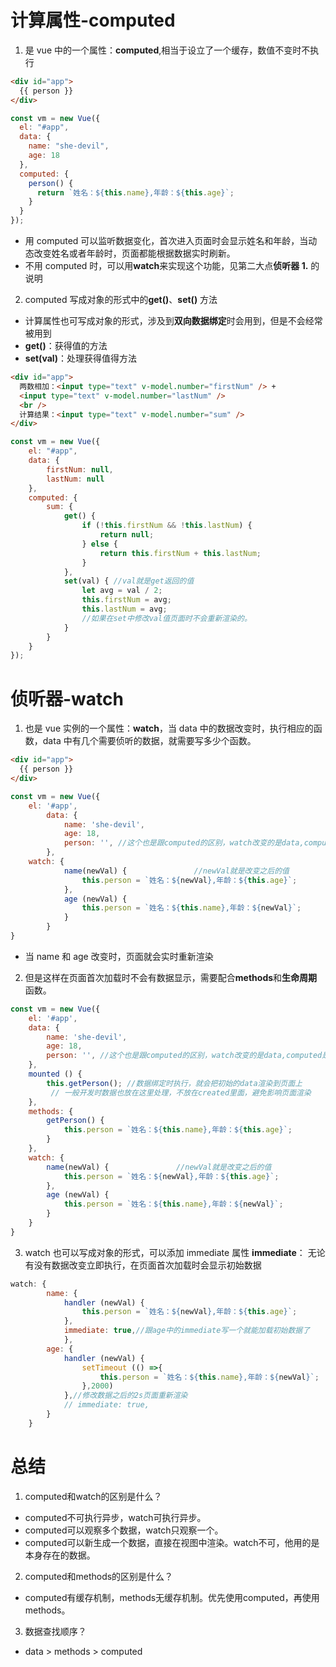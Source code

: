 # 计算属性-computed

1. 是 vue 中的一个属性：**computed**,相当于设立了一个缓存，数值不变时不执行

```html
<div id="app">
  {{ person }}
</div>
```

```javascript
const vm = new Vue({
  el: "#app",
  data: {
    name: "she-devil",
    age: 18
  },
  computed: {
    person() {
      return `姓名：${this.name},年龄：${this.age}`;
    }
  }
});
```

- 用 computed 可以监听数据变化，首次进入页面时会显示姓名和年龄，当动态改变姓名或者年龄时，页面都能根据数据实时刷新。
- 不用 computed 时，可以用**watch**来实现这个功能，见第二大点**侦听器 1.** 的说明

2. computed 写成对象的形式中的**get()**、**set()** 方法

- 计算属性也可写成对象的形式，涉及到**双向数据绑定**时会用到，但是不会经常被用到
- **get()**：获得值的方法
- **set(val)**：处理获得值得方法

```html
<div id="app">
  两数相加：<input type="text" v-model.number="firstNum" /> +
  <input type="text" v-model.number="lastNum" />
  <br />
  计算结果：<input type="text" v-model.number="sum" />
</div>
```

```javascript
const vm = new Vue({
    el: "#app",
    data: {
        firstNum: null,
        lastNum: null
    },
    computed: {
        sum: {
            get() {
                if (!this.firstNum && !this.lastNum) {
                    return null;
                } else {
                    return this.firstNum + this.lastNum;
                }
            },
            set(val) { //val就是get返回的值
                let avg = val / 2;
                this.firstNum = avg;
                this.lastNum = avg;
                //如果在set中修改val值页面时不会重新渲染的。
            }
        }
    }
});
```

# 侦听器-watch

1. 也是 vue 实例的一个属性：**watch**，当 data 中的数据改变时，执行相应的函数，data 中有几个需要侦听的数据，就需要写多少个函数。

```html
<div id="app">
  {{ person }}
</div>
```

```javascript
const vm = new Vue({
    el: '#app',
        data: {
            name: 'she-devil',
            age: 18,
            person: '', //这个也是跟computed的区别，watch改变的是data,computed是函数返回值
        },
    watch: {
            name(newVal) {               //newVal就是改变之后的值
                this.person = `姓名：${newVal},年龄：${this.age}`;
            },
            age (newVal) {
                this.person = `姓名：${this.name},年龄：${newVal}`;
            }
        }
}
```

- 当 name 和 age 改变时，页面就会实时重新渲染

2. 但是这样在页面首次加载时不会有数据显示，需要配合**methods**和**生命周期**函数。

```javascript
const vm = new Vue({
    el: '#app',
    data: {
        name: 'she-devil',
        age: 18,
        person: '', //这个也是跟computed的区别，watch改变的是data,computed是函数返回值
    },
    mounted () {
        this.getPerson(); //数据绑定时执行，就会把初始的data渲染到页面上
         // 一般开发时数据也放在这里处理，不放在created里面，避免影响页面渲染
    },
    methods: {
        getPerson() {
            this.person = `姓名：${this.name},年龄：${this.age}`;
        }
    },
    watch: {
        name(newVal) {               //newVal就是改变之后的值
            this.person = `姓名：${newVal},年龄：${this.age}`;
        },
        age (newVal) {
            this.person = `姓名：${this.name},年龄：${newVal}`;
        }
    }
}
```

3. watch 也可以写成对象的形式，可以添加 immediate 属性
   **immediate**： 无论有没有数据改变立即执行，在页面首次加载时会显示初始数据

```javascript
watch: {
        name: {
            handler (newVal) {
                this.person = `姓名：${newVal},年龄：${this.age}`;
            },
            immediate: true,//跟age中的immediate写一个就能加载初始数据了
            },
        age: {
            handler (newVal) {
                setTimeout (() =>{
                    this.person = `姓名：${this.name},年龄：${newVal}`;
                },2000)
            },//修改数据之后的2s页面重新渲染
            // immediate: true,
        }
    }

```

# 总结

1. computed和watch的区别是什么？
- computed不可执行异步，watch可执行异步。
- computed可以观察多个数据，watch只观察一个。
- computed可以新生成一个数据，直接在视图中渲染。watch不可，他用的是本身存在的数据。

2. computed和methods的区别是什么？
- computed有缓存机制，methods无缓存机制。优先使用computed，再使用methods。

3. 数据查找顺序？
- data > methods > computed
